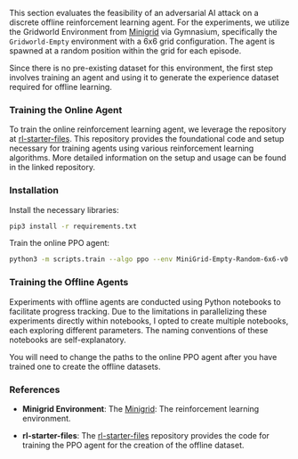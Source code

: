 This section evaluates the feasibility of an adversarial AI attack on a discrete offline reinforcement learning agent. For the experiments, we utilize the Gridworld Environment from [Minigrid](https://github.com/Farama-Foundation/Minigrid) via Gymnasium, specifically the `Gridworld-Empty` environment with a 6x6 grid configuration. The agent is spawned at a random position within the grid for each episode.

Since there is no pre-existing dataset for this environment, the first step involves training an agent and using it to generate the experience dataset required for offline learning.

### Training the Online Agent

To train the online reinforcement learning agent, we leverage the repository at [rl-starter-files](https://github.com/lcswillems/rl-starter-files). This repository provides the foundational code and setup necessary for training agents using various reinforcement learning algorithms. More detailed information on the setup and usage can be found in the linked repository.

### Installation

Install the necessary libraries:

```bash
pip3 install -r requirements.txt
```

Train the online PPO agent:

```bash
python3 -m scripts.train --algo ppo --env MiniGrid-Empty-Random-6x6-v0 --model EmptyRandom6x6PPO --save-interval 10 --frames 80000
```

### Training the Offline Agents

Experiments with offline agents are conducted using Python notebooks to facilitate progress tracking. Due to the limitations in parallelizing these experiments directly within notebooks, I opted to create multiple notebooks, each exploring different parameters. The naming conventions of these notebooks are self-explanatory.

You will need to change the paths to the online PPO agent after you have trained one to create the offline datasets.

### References

- **Minigrid Environment**: The [Minigrid](https://github.com/Farama-Foundation/Minigrid): The reinforcement learning environment.
  
- **rl-starter-files**: The [rl-starter-files](https://github.com/lcswillems/rl-starter-files) repository provides the code for training the PPO agent for the creation of the offline dataset.
